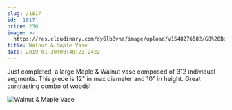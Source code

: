 ```yaml
---
slug: /1817
id: '1817'
price: 230
image: >-
  https://res.cloudinary.com/dy6lb8vna/image/upload/v1548276582/GB%20Bowlworks%20Gallery/IMG_1783a.jpg
title: Walnut & Maple Vase
date: 2019-01-30T00:48:23.242Z
---
```

Just completed, a large Maple & Walnut vase composed of 312 individual segments. This piece is 12" in max diameter and 10" in height. Great contrasting combo of woods!

![Walnut & Maple Vase](https://res.cloudinary.com/dy6lb8vna/image/upload/v1549252422/GB%20Bowlworks%20Gallery/IMG_1763.jpg)
